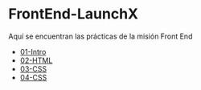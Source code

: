 # FrontEnd-LaunchX

Aquí se encuentran las prácticas de la misión Front End

  - [01-Intro](./01-Intro/)
  - [02-HTML](./02-HTML/)
  - [03-CSS](./03-CSS/)
  - [04-CSS](./04-JS/)
